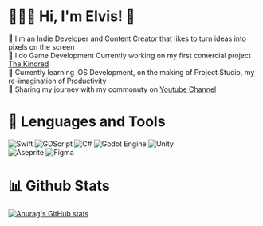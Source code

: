 # 🏄🏻‍♂️ Hi, I'm Elvis! 👋

🔭 I'm an Indie Developer and Content Creator that likes to turn ideas into pixels on the screen <br>
🎨 I do Game Development Currently working on my first comercial project [The Kindred](https://elvisvilla.itch.io/soul-godot-engine) <br>
🌱 Currently learning iOS Development, on the making of Project Studio, my re-imagination of Productivity <br>
💭 Sharing my journey with my commonuty on [Youtube Channel](https://www.youtube.com/@bissash05) <br>

# 🧰 Lenguages and Tools
![Swift](https://img.shields.io/badge/swift-F54A2A?style=for-the-badge&logo=swift&logoColor=white)
![GDScript](https://img.shields.io/badge/GDScript-%2374267B.svg?style=for-the-badge&logo=godotengine&logoColor=white)
![C#](https://img.shields.io/badge/c%23-%23239120.svg?style=for-the-badge&logo=csharp&logoColor=white) 
![Godot Engine](https://img.shields.io/badge/GODOT-%23FFFFFF.svg?style=for-the-badge&logo=godot-engine) 
![Unity](https://img.shields.io/badge/unity-%23000000.svg?style=for-the-badge&logo=unity&logoColor=white) <br>
![Aseprite](https://img.shields.io/badge/Aseprite-FFFFFF?style=for-the-badge&logo=Aseprite&logoColor=#7D929E)
![Figma](https://img.shields.io/badge/figma-%23F24E1E.svg?style=for-the-badge&logo=figma&logoColor=white)

# 📊 Github Stats
<!-- Github Stats from https://github.com/anuraghazra/github-readme-stats -->
[![Anurag's GitHub stats](https://github-readme-stats.vercel.app/api?username=ElvisVilla&count_private=true&show_icons=true&theme=radical&hide_rank=false)](https://github.com/anuraghazra/github-readme-stats)
